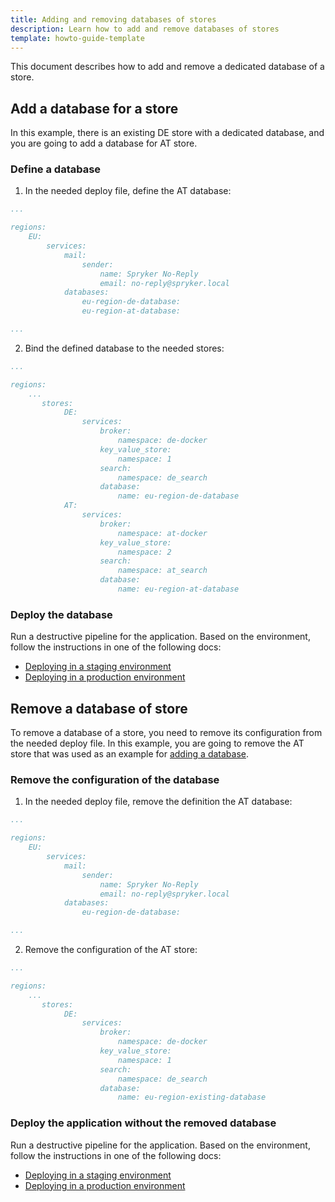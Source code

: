 ```yaml
---
title: Adding and removing databases of stores
description: Learn how to add and remove databases of stores
template: howto-guide-template
---
```


This document describes how to add and remove a dedicated database of a store.

## Add a database for a store


In this example, there is an existing DE store with a dedicated database, and you are going to add a database for AT store.


### Define a database

1. In the needed deploy file, define the AT database:
```yaml
...

regions:
    EU:
        services:
            mail:
                sender:
                    name: Spryker No-Reply
                    email: no-reply@spryker.local
            databases:
                eu-region-de-database:
                eu-region-at-database:

...                
```

2. Bind the defined database to the needed stores:

```yaml
...

regions:
    ...
       stores:
            DE:
                services:
                    broker:
                        namespace: de-docker
                    key_value_store:
                        namespace: 1
                    search:
                        namespace: de_search
                    database:
                        name: eu-region-de-database
            AT:
                services:
                    broker:
                        namespace: at-docker
                    key_value_store:
                        namespace: 2
                    search:
                        namespace: at_search
                    database:
                        name: eu-region-at-database
```                        

### Deploy the database

Run a destructive pipeline for the application. Based on the environment, follow the instructions in one of the following docs:

* [Deploying in a staging environment](/docs/cloud/dev/spryker-cloud-commerce-os/deploying-in-a-staging-environment.html)
* [Deploying in a production environment](/docs/cloud/dev/spryker-cloud-commerce-os/deploying-in-a-production-environment.html)


## Remove a database of store

To remove a database of a store, you need to remove its configuration from the needed deploy file. In this example, you are going to remove the AT store that was used as an example for [adding a database](#add-a-database-for-a-store).


### Remove the configuration of the database

1. In the needed deploy file, remove the definition the AT database:
```yaml
...

regions:
    EU:
        services:
            mail:
                sender:
                    name: Spryker No-Reply
                    email: no-reply@spryker.local
            databases:
                eu-region-de-database:

...                
```

2. Remove the configuration of the AT store:

```yaml
...

regions:
    ...
       stores:
            DE:
                services:
                    broker:
                        namespace: de-docker
                    key_value_store:
                        namespace: 1
                    search:
                        namespace: de_search
                    database:
                        name: eu-region-existing-database
```                        


### Deploy the application without the removed database

Run a destructive pipeline for the application. Based on the environment, follow the instructions in one of the following docs:

* [Deploying in a staging environment](/docs/cloud/dev/spryker-cloud-commerce-os/deploying-in-a-staging-environment.html)
* [Deploying in a production environment](/docs/cloud/dev/spryker-cloud-commerce-os/deploying-in-a-production-environment.html)
